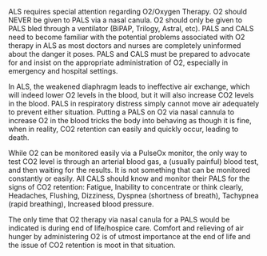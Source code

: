 ALS requires special attention regarding O2/Oxygen Therapy. O2 should NEVER be
given to PALS via a nasal canula. O2 should only be given to PALS bled through a
ventilator (BiPAP, Trilogy, Astral, etc). PALS and CALS need to become familiar with
the potential problems associated with O2 therapy in ALS as most doctors and nurses
are completely uninformed about the danger it poses. PALS and CALS must be
prepared to advocate for and insist on the appropriate administration of O2, especially
in emergency and hospital settings.

In ALS, the weakened diaphragm leads to ineffective air exchange, which will indeed
lower O2 levels in the blood, but it will also increase CO2 levels in the blood. PALS in
respiratory distress simply cannot move air adequately to prevent either situation.
Putting a PALS on O2 via nasal cannula to increase O2 in the blood tricks the body into
behaving as though it is fine, when in reality, CO2 retention can easily and quickly
occur, leading to death.

While O2 can be monitored easily via a PulseOx monitor, the only way to test CO2 level
is through an arterial blood gas, a (usually painful) blood test, and then waiting for the
results. It is not something that can be monitored constantly or easily. All CALS should
know and monitor their PALS for the signs of CO2 retention: Fatigue, Inability to
concentrate or think clearly, Headaches, Flushing, Dizziness, Dyspnea (shortness of
breath), Tachypnea (rapid breathing), Increased blood pressure.

The only time that O2 therapy via nasal canula for a PALS would be indicated is during
end of life/hospice care. Comfort and relieving of air hunger by administering O2 is of
utmost importance at the end of life and the issue of CO2 retention is moot in that
situation.
